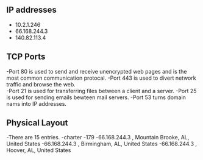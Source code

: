 ## IP addresses
- 10.2.1.246
- 66.168.244.3
- 140.82.113.4

## TCP Ports 
-Port 80 is used to send and receive unencrypted web pages and is the most common communication protocal. 
-Port 443 is used to divert network traffic and browse the web.  
-Port 21 is used for transferring files between a client and a server. 
-Port 25 is used for sending emails bewteen mail servers. 
-Port 53 turns domain nams into IP addresses. 

## Physical Layout
-There are 15 entries. 
-charter
-179
-66.168.244.3 , Mountain Brooke, AL, United States 
-66.168.244.3 , Birmingham, AL, United States 
-66.168.244.3 , Hoover, AL, United States 
